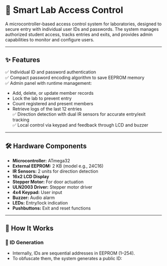 # 🚀 Smart Lab Access Control

A microcontroller-based access control system for laboratories, designed to secure entry with individual user IDs and passwords. The system manages authorized student access, tracks entries and exits, and provides admin capabilities to monitor and configure users.

---

## ✨ Features

✅ Individual ID and password authentication  
✅ Compact password encoding algorithm to save EEPROM memory  
✅ Admin panel with runtime management:  
- Add, delete, or update member records  
- Lock the lab to prevent entry  
- Count registered and present members  
- Retrieve logs of the last 12 entries  
✅ Direction detection with dual IR sensors for accurate entry/exit tracking  
✅ Local control via keypad and feedback through LCD and buzzer  

---

## 🛠️ Hardware Components

- **Microcontroller:** ATmega32
- **External EEPROM:** 2 KB (model e.g., 24C16)
- **IR Sensors:** 2 units for direction detection
- **16x2 LCD Display**
- **Stepper Motor:** For door actuation
- **ULN2003 Driver:** Stepper motor driver
- **4x4 Keypad:** User input
- **Buzzer:** Audio alarm
- **LEDs:** Entry/lock indication
- **Pushbuttons:** Exit and reset functions

---

## 🧠 How It Works

### 🎫 ID Generation
- Internally, IDs are sequential addresses in EEPROM (1–254).
- To obfuscate them, the system generates a public ID:
